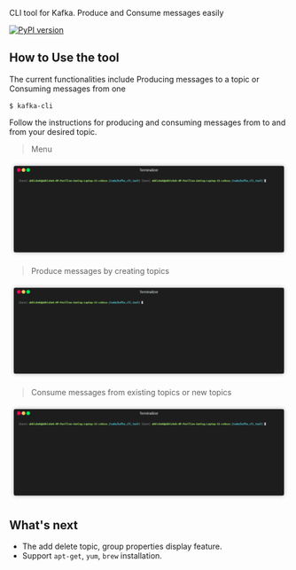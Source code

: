 CLI tool for Kafka.
Produce and Consume messages easily

[![PyPI version](https://badge.fury.io/py/pykafka-cli.svg)](https://badge.fury.io/py/pykafka-cli)

## How to Use the tool

The current functionalities include Producing messages to a topic or Consuming messages from one

```
$ kafka-cli
```

Follow the instructions for producing and consuming messages from to and from your desired topic.

> Menu

<p align="center"><img src="/assets/menu.gif?raw=true"/></p>

> Produce messages by creating topics

<p align="center"><img src="/assets/produce.gif?raw=true"/></p>

> Consume messages from existing topics or new topics

<p align="center"><img src="/assets/consume.gif?raw=true"/></p>

## What's next

* The add delete topic, group properties display feature.
* Support `apt-get`, `yum`, `brew` installation.